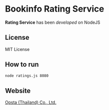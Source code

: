 # Bookinfo Rating Service

**Rating Service** has been *developed* on NodeJS

## License

MIT License

## How to run

```bash
node ratings.js 8080
```
## Website

[Opsta (Thailand) Co., Ltd.](https://www.opsta.co.th)
